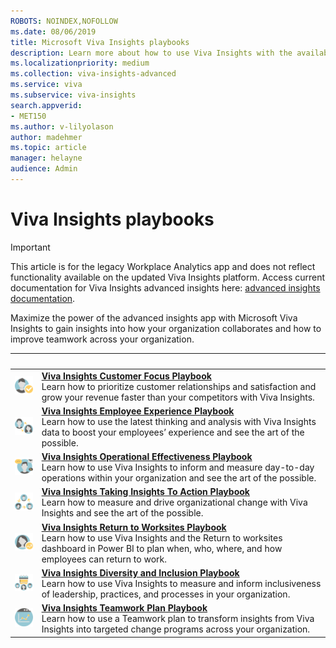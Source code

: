 ```yaml
---
ROBOTS: NOINDEX,NOFOLLOW
ms.date: 08/06/2019
title: Microsoft Viva Insights playbooks
description: Learn more about how to use Viva Insights with the available playbooks
ms.localizationpriority: medium 
ms.collection: viva-insights-advanced
ms.service: viva 
ms.subservice: viva-insights 
search.appverid: 
- MET150 
ms.author: v-lilyolason
author: madehmer
ms.topic: article
manager: helayne
audience: Admin
---
```


# Viva Insights playbooks

>[!Important]
>This article is for the legacy Workplace Analytics app and does not reflect functionality available on the updated Viva Insights platform. Access current documentation for Viva Insights advanced insights here: [advanced insights documentation](../advanced/introduction-to-advanced-insights.md).

Maximize the power of the advanced insights app with Microsoft Viva Insights to gain insights into how your organization collaborates and how to improve teamwork across your organization.

|&nbsp; |&nbsp; |
|------|-------|
|![Customer focus icon.](../images/wpa/playbooks/customer-satisfaction-32x32.svg) |[**Viva Insights Customer Focus Playbook**](https://download.microsoft.com/download/7/e/b/7eb4dff1-a139-4174-a54d-6616929f16f7/Customer-focus-playbook.pdf) <br>Learn how to prioritize customer relationships and satisfaction and grow your revenue faster than your competitors with Viva Insights.|
|![Employee experience icon.](../images/wpa/playbooks/employee-engagement-32x32.svg) |[**Viva Insights Employee Experience Playbook**](https://download.microsoft.com/download/f/5/3/f53a93f2-bfba-4ed1-bd89-0dd957ba679e/Employee-experience-playbook.pdf) <br>Learn how to use the latest thinking and analysis with Viva Insights data to boost your employees’ experience and see the art of the possible. |
|![Operational effectiveness icon.](../images/wpa/playbooks/operational-efficiency-32x32.svg) |[**Viva Insights Operational Effectiveness Playbook**](https://download.microsoft.com/download/e/1/1/e11db67c-f168-4cc2-81b1-054d16779dbc/Operational-effectiveness-playbook.pdf) <br>Learn how to use Viva Insights to inform and measure day-to-day operations within your organization and see the art of the possible.|
|![Foster innovation icon.](../images/wpa/playbooks/foster-innovation-32x32.svg) |[**Viva Insights Taking Insights To Action Playbook**](https://download.microsoft.com/download/e/0/5/e0522dcd-aec0-402e-a515-6b300b186a0d/Taking-insights-to-action-playbook.pdf) <br>Learn how to measure and drive organizational change with Viva Insights and see the art of the possible. |
|![Return to work icon.](../images/wpa/playbooks/manager-effectiveness-32x32.svg) |[**Viva Insights Return to Worksites Playbook**](https://download.microsoft.com/download/f/0/b/f0ba439e-efc2-432a-adca-718f313cc9ac/Return-to-worksites-playbook.pdf)<br>Learn how to use Viva Insights and the Return to worksites dashboard in Power BI to plan when, who, where, and how employees can return to work. |
|![Diversity and Inclusion icon.](../images/wpa/playbooks/improve-agility-32x32.svg) |[**Viva Insights Diversity and Inclusion Playbook**](https://download.microsoft.com/download/0/1/e/01e22a82-5a20-49bc-bfbe-12199c8d3a74/Diversity-and-inclusion-playbook.pdf)<br>Learn how to use Viva Insights to measure and inform inclusiveness of leadership, practices, and processes in your organization. |
|![Microsoft Teams insights icon.](../images/wpa/playbooks/change-management-32x32.svg) |[**Viva Insights Teamwork Plan Playbook**](https://download.microsoft.com/download/4/7/6/476e0a52-07c3-43db-964f-0cfdf8557ada/Teamwork-plan-playbook.pdf) <br>Learn how to use a Teamwork plan to transform insights from Viva Insights into targeted change programs across your organization. |

